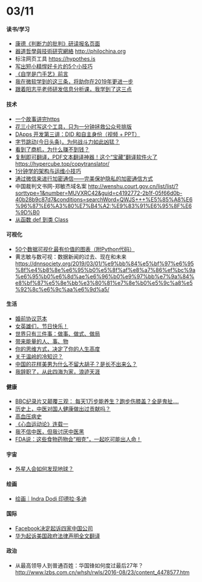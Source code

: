 # 03/11

#### 读书/学习

- [康德《判断力的批判》研读报名页面](https://mp.weixin.qq.com/s?__biz=MzA5NTg1MDkxMg==&mid=2657470067&idx=1&sn=0e938f3274e9d8c1cf53b7b830e20201) 
- [器道哲學與技術研究網絡](http://philochina.org) http://philochina.org
- 标注网页工具  https://hypothes.is
- [写出短小精悍好卡片的5个小技巧](https://mp.weixin.qq.com/s?__biz=MzA4MTQ0NDQxNg==&mid=2650640075&idx=1&sn=8e8138178aebca2333d30e0c708c9e7a&chksm=879dc5e4b0ea4cf2982993e435f4d947e6e0caf111552515db77fdefe508db0d281c667b0f19&mpshare=1&scene=1&srcid=&pass_ticket=46MRjjYNXnpACAJipYzcnmY%2BXINQXrI795Erk37dKxZZwCn9tbMjzWTiGwy8Ysdq#rd) 
- [《自学是门手艺》前言](https://mp.weixin.qq.com/s?__biz=MzAxNzI4MTMwMw==&mid=2651632462&idx=1&sn=641fea948618007f9410bd4bca48da98&chksm=801feb36b76862208536c1d0cba9f9d4bfbc272951b75bd151ec59ecc22d8cab33f937495bca&mpshare=1&scene=1&srcid=0311H8XU4MxjSFa0GPBK9Tdd&pass_ticket=46MRjjYNXnpACAJipYzcnmY%2BXINQXrI795Erk37dKxZZwCn9tbMjzWTiGwy8Ysdq#rd) 
- [我在微软学到的这三条，将助你在2019年更进一步](https://mp.weixin.qq.com/s?__biz=MzU4NDYzOTI3Nw==&mid=2247483941&idx=1&sn=d7fcab9b8c82851b5a19f3907ef92716&chksm=fd97f467cae07d71ac4fb9c0965c90e40a0a7f11f48fa07052421e9e9544aa90fe1ae9b67d73&mpshare=1&scene=1&srcid=1231gfTANhjM464NcQcuFejW&pass_ticket=46MRjjYNXnpACAJipYzcnmY%2BXINQXrI795Erk37dKxZZwCn9tbMjzWTiGwy8Ysdq#rd) 
- [跟着阳志平老师研发信息分析课，我学到了这三点](https://mp.weixin.qq.com/s?__biz=MzA4ODM4ODQ3MQ==&mid=2651940318&idx=1&sn=d39695778e20a93537cb176d30679ed6&chksm=8bcf23c6bcb8aad0b297db5e4caf714cf8bf2d2c4a280113127e070dfdd2ce4eefe71cb7d1cf&mpshare=1&scene=1&srcid=&pass_ticket=46MRjjYNXnpACAJipYzcnmY%2BXINQXrI795Erk37dKxZZwCn9tbMjzWTiGwy8Ysdq#rd) 



#### 技术

- [一个故事讲完https](https://mp.weixin.qq.com/s?__biz=MzAxOTc0NzExNg==&mid=2665513779&idx=1&sn=a1de58690ad4f95111e013254a026ca2) 
- [花三小时写这个工具，只为一分钟拯救公众号排版](https://mp.weixin.qq.com/s?__biz=MzAxMjQwNDcxNQ==&mid=2649329304&idx=1&sn=ed65575ad49e3b04361bfbbee848cc1f&chksm=83af7c1cb4d8f50a0f8efd86911deeabc56eea2e3fceaddaba7f0c2bef9e761fdd8f940722d9&mpshare=1&scene=1&srcid=&pass_ticket=46MRjjYNXnpACAJipYzcnmY%2BXINQXrI795Erk37dKxZZwCn9tbMjzWTiGwy8Ysdq#rd) 
- [DApps 开发第三讲：DID 和自主身份（视频 + PPT）](https://mp.weixin.qq.com/s?__biz=MzUzMDk3ODA4Ng==&mid=2247485027&idx=1&sn=0f6380a91ef27250b54a69018b717ee7&chksm=fa48c22acd3f4b3cbb914c022baffc20fc086594f96ac11e6ee463a9de397897207732676365&mpshare=1&scene=1&srcid=03078MpjBceDdWpP7VOYLQpN&pass_ticket=46MRjjYNXnpACAJipYzcnmY%2BXINQXrI795Erk37dKxZZwCn9tbMjzWTiGwy8Ysdq#rd)
- [字节跳动(今日头条)，为何战斗力如此凶猛？](https://mp.weixin.qq.com/s?__biz=MzI5NDY1MjQzNA==&mid=2247488956&idx=1&sn=ee70867ee01a5e8c0ca4388ad66d6ac8&chksm=ec5ecac1db2943d79ff9a0710113e80e4b1c05f831d4ce60b9505cfb8dfdd0fc7fa58e21a4fc&mpshare=1&scene=1&srcid=0311nwDrI9UE8dgO1GZLKjt4&pass_ticket=46MRjjYNXnpACAJipYzcnmY%2BXINQXrI795Erk37dKxZZwCn9tbMjzWTiGwy8Ysdq#rd) 
- [看到了商机，为什么赚不到钱？](https://mp.weixin.qq.com/s?__biz=MzI0MjA1Mjg2Ng==&mid=2649868208&idx=1&sn=d7c2da5e38078d65c563593b493e81cf&chksm=f1075dddc670d4cb8a828e9095fb8084f4271a0d1d975cb4e8d197bd800e350b3b4fd78b1d01&mpshare=1&scene=1&srcid=&pass_ticket=46MRjjYNXnpACAJipYzcnmY%2BXINQXrI795Erk37dKxZZwCn9tbMjzWTiGwy8Ysdq#rd) 
- [复制即可翻译，PDF文本翻译神器！这个“宝藏”翻译软件火了](https://mp.weixin.qq.com/s?__biz=MzIzNjc1NzUzMw==&mid=2247512351&idx=4&sn=ecda70fa799f714c36791424664fc2ed&chksm=e8d0066ddfa78f7b250a5bf79476634f7dbfce75bd3ff3095c0d902ee8d833f353bf5f764143&mpshare=1&scene=1&srcid=0302dIMXBe93QTq0n8knwYer&pass_ticket=46MRjjYNXnpACAJipYzcnmY%2BXINQXrI795Erk37dKxZZwCn9tbMjzWTiGwy8Ysdq#rd)   https://hypercube.top/copytranslator/
- [1分钟学的架构与运维小技巧](https://mp.weixin.qq.com/s?__biz=MjM5ODYxMDA5OQ==&mid=2651961989&idx=1&sn=0896b4a9c1d46a68dd1bdbb69adc28a8&chksm=bd2d0f598a5a864fe698ed2b7e633fec4db07519925638f544840746fab040a67c3fee45dfac&mpshare=1&scene=1&srcid=0311Q3ZJzkxq35JaYCmyF0Tl&pass_ticket=46MRjjYNXnpACAJipYzcnmY%2BXINQXrI795Erk37dKxZZwCn9tbMjzWTiGwy8Ysdq#rd)
- [通过微信来进行加密通信——完美保护隐私的加密通信方式](https://mp.weixin.qq.com/s?__biz=MzIxNTA0NDQzMA==&mid=2651800804&idx=1&sn=377aff0823f4a20626dd028edf043e0b&chksm=8c65bcc5bb1235d39ca131d97762b8d0e403dd94594599a5a831277e7b513d51a1fe7151be59&mpshare=1&scene=2&srcid=02289Qij8dm0VUkGw3dcgUWW&from=timeline&pass_ticket=46MRjjYNXnpACAJipYzcnmY%2BXINQXrI795Erk37dKxZZwCn9tbMjzWTiGwy8Ysdq#rd) 
- 中国裁判文书网-郑敏杰域名案 http://wenshu.court.gov.cn/list/list/?sorttype=1&number=MUVXRC42&guid=c4192772-2b1f-05f66d0b-40b28b9c87d7&conditions=searchWord+QWJS+++%E5%85%A8%E6%96%87%E6%A3%80%E7%B4%A2:%E9%83%91%E6%95%8F%E6%9D%B0
- [从函数 def 到类 Class](https://mp.weixin.qq.com/s?__biz=MzA4MjA0NDAwNw==&mid=2651305472&idx=1&sn=49b9125ebbb7f030cbb244409cc85dd0&chksm=8478a308b30f2a1e8b0283496d93aabfde9728db29ef1c2f19f8c014c9e65ab1857bb853e793&mpshare=1&scene=1&srcid=&pass_ticket=46MRjjYNXnpACAJipYzcnmY%2BXINQXrI795Erk37dKxZZwCn9tbMjzWTiGwy8Ysdq#rd) 



#### 可视化

- [50个数据可视化最有价值的图表（附Python代码）](https://mp.weixin.qq.com/s?__biz=MzI5NDY1MjQzNA==&mid=2247488970&idx=1&sn=c47bbc082cae426144cb13cdfa4bf14c&chksm=ec5ecab7db2943a19c535dd5bfb14515da4b8ac3162ac9ee996d44c58df5392b3ead73139a30&mpshare=1&scene=1&srcid=&pass_ticket=46MRjjYNXnpACAJipYzcnmY%2BXINQXrI795Erk37dKxZZwCn9tbMjzWTiGwy8Ysdq#rd)
- 黄志敏与数可视：数据新闻的过去、现在和未来  https://dnnsociety.org/2019/03/01/%e9%bb%84%e5%bf%97%e6%95%8f%e4%b8%8e%e6%95%b0%e5%8f%af%e8%a7%86%ef%bc%9a%e6%95%b0%e6%8d%ae%e6%96%b0%e9%97%bb%e7%9a%84%e8%bf%87%e5%8e%bb%e3%80%81%e7%8e%b0%e5%9c%a8%e5%92%8c%e6%9c%aa%e6%9d%a5/



#### 生活

- [婚前协议范本](https://mp.weixin.qq.com/s?__biz=MjM5ODA5NzYzNg==&mid=2652119561&idx=1&sn=9116f8831c866b602548035d2274f50c)
- [女英雄们，节日快乐！](https://mp.weixin.qq.com/s?__biz=MzI3MDAzOTYxOQ==&mid=2654526116&idx=1&sn=1b6e649c8cfe4167c689ed9d4ff662af&chksm=f11b5588c66cdc9ece28e98ac3e85c8198ec6bf3cb80ef183833edb097fcd58fc0b024f0ba16&mpshare=1&scene=1&srcid=&pass_ticket=46MRjjYNXnpACAJipYzcnmY%2BXINQXrI795Erk37dKxZZwCn9tbMjzWTiGwy8Ysdq#rd) 
- [世界只有三件事：做事、做式、做局](https://mp.weixin.qq.com/s?__biz=MzI1MDA0NTIxNg==&mid=2650989592&idx=2&sn=b61a8acc34285edb1b86f706c1b3f86d&chksm=f27e7257c509fb4127b98477fb6e98c4c2cfb74c7a8cb66095985e03600d41760b0110ac8316&mpshare=1&scene=1&srcid=0228s2S4sdtPLS65F0qZ7Uh8&pass_ticket=46MRjjYNXnpACAJipYzcnmY%2BXINQXrI795Erk37dKxZZwCn9tbMjzWTiGwy8Ysdq#rd) 
- [带来能量的人、事、物](https://mp.weixin.qq.com/s?__biz=MjM5NzEzMzAyMA==&mid=2649801913&idx=1&sn=066ce51603d216d9d95cf7ca6c91ad0f&chksm=bedacb0a89ad421cd13ac8af7900ae9a6cecc57f377780f0c0ff1bb5fc5f6c8da03ef9275654&mpshare=1&scene=1&srcid=0228CLKdB9ZdjT2TsHv1lq2u&pass_ticket=46MRjjYNXnpACAJipYzcnmY%2BXINQXrI795Erk37dKxZZwCn9tbMjzWTiGwy8Ysdq#rd) 
- [你的思维方式，决定了你的人生高度](https://mp.weixin.qq.com/s?__biz=MzI4NzM1MjA0OQ==&mid=2247486644&idx=1&sn=efe9f076497a74581ffe3cb7988dacc7&chksm=ebcfb92adcb8303cd229b38878eb7b7111b85758edcdd3c5d5429606a38f5d9801a8425d38a5&mpshare=1&scene=1&srcid=0311pdLTZ722PN9BmsjbGtid&pass_ticket=46MRjjYNXnpACAJipYzcnmY%2BXINQXrI795Erk37dKxZZwCn9tbMjzWTiGwy8Ysdq#rd)
- [关于温岭的冷知识？](https://mp.weixin.qq.com/s?__biz=MzA3Njc2MjQ0Nw==&mid=2653548330&idx=1&sn=6f329076258cab0f3838d9e2eb7484a5) 
- [中国的花样美男为什么不留大胡子？是长不出来么？](https://mp.weixin.qq.com/s?__biz=MzA4MTY2MDMxNw==&mid=2452462444&idx=1&sn=845e89e4a5d63e56c11477e88c6e84c0&chksm=8848ab9ebf3f2288b78dfd1b597bb5bcd27443ff133ceb8385edaddd9b32f56820e24a00d52d&mpshare=1&scene=1&srcid=0227Lbn3eYFo5r7WYVxV6N7y&pass_ticket=46MRjjYNXnpACAJipYzcnmY%2BXINQXrI795Erk37dKxZZwCn9tbMjzWTiGwy8Ysdq#rd) 
- [我辞职了，从此四海为家，浪迹天涯](https://mp.weixin.qq.com/s?__biz=MzI1ODU0OTA3NA==&mid=2247484935&idx=1&sn=1af6b3e1b228667749b6c54137585bac&chksm=ea07323add70bb2c3d91e693d56d69f32f29ec9288272f7325f5a40cedcf8e90a9e5a57964af&mpshare=1&scene=1&srcid=02268wxhlmofMzaTBdoMO6P3&pass_ticket=46MRjjYNXnpACAJipYzcnmY%2BXINQXrI795Erk37dKxZZwCn9tbMjzWTiGwy8Ysdq#rd) 



#### 健康

- [BBC纪录片又颠覆三观： 每天1万步能养生？跑步伤膝盖？全是鬼扯....](https://mp.weixin.qq.com/s?__biz=MzUxODc2ODM3NA==&mid=2247484605&idx=1&sn=1e07d2c7b1a978f6dae4bce11503cde8) 
- [历史上，中医对国人健康做出过贡献吗？](https://mp.weixin.qq.com/s?__biz=MzA5MDUyMjAyNw==&mid=2649651469&idx=1&sn=239f9bc0c75012a3dcdbf15f2036843b&chksm=8810b1c9bf6738df72f4805df246a2be2b214c9ba6302e143d608ba60872fcbb5aa301fc06a1&mpshare=1&scene=1&srcid=0307P02hlcmBqJmsv91lcoa3&pass_ticket=46MRjjYNXnpACAJipYzcnmY%2BXINQXrI795Erk37dKxZZwCn9tbMjzWTiGwy8Ysdq#rd) 
- [高血压病史](https://mp.weixin.qq.com/s?__biz=MzIyNzYwNjM4Mw==&mid=2247483654&idx=1&sn=e1e876160880e211628630cced6c06c8&chksm=e85feb06df286210e2532f402681159977fe37657469adf3b4738680f64ceabad6914f649c05&mpshare=1&scene=1&srcid=0305laPoIPzQ1qsSTSqYeY5m&pass_ticket=46MRjjYNXnpACAJipYzcnmY%2BXINQXrI795Erk37dKxZZwCn9tbMjzWTiGwy8Ysdq#rd) 
- [《心血运动论》连载一](https://mp.weixin.qq.com/s?__biz=MzIyNzYwNjM4Mw==&mid=2247483658&idx=1&sn=5340b26f792d325f342bb1d5297a0e20&chksm=e85feb0adf28621c91c0448c915aaa4ff24ec587efa0507bee4a2aa359a96d23689d7efdf782&mpshare=1&scene=1&srcid=0305ryuFnaCZDjmjBsVkqbDa&pass_ticket=46MRjjYNXnpACAJipYzcnmY%2BXINQXrI795Erk37dKxZZwCn9tbMjzWTiGwy8Ysdq#rd) 
- [我不信中医，但我讨厌中医黑](https://mp.weixin.qq.com/s?__biz=MzA4NzMyNjkxMQ==&mid=2447518455&idx=1&sn=e7072405c2b0e1a86d8cc7c68228f710&chksm=842da327b35a2a31bb9173c2574d886b603118fbb537cabebf9ff6bdd71d29913f2544557a30&mpshare=1&scene=1&srcid=&pass_ticket=46MRjjYNXnpACAJipYzcnmY%2BXINQXrI795Erk37dKxZZwCn9tbMjzWTiGwy8Ysdq#rd) 
- [FDA说：这些食物药物会”相克”，一起吃可能出人命！](https://mp.weixin.qq.com/s?__biz=MzIzMzUyMzUwNw==&mid=2247490385&idx=1&sn=87131706ce986d9369ec6fe7d2784a09&chksm=e8850b0ddff2821b77f8538520f7ba06627d11b0856ebfc4966a9571fcdb7332e10edc7a4718&mpshare=1&scene=1&srcid=&pass_ticket=46MRjjYNXnpACAJipYzcnmY%2BXINQXrI795Erk37dKxZZwCn9tbMjzWTiGwy8Ysdq#rd) 



#### 宇宙

- [外星人会如何发现地球？](https://mp.weixin.qq.com/s?__biz=MzAwNTA5NTYxOA==&mid=2650866382&idx=2&sn=9af9d67c2bb519fa07d0e47f539234ed) 



#### 绘画

- [绘画｜Indra Dodi  印德拉·多迪](https://mp.weixin.qq.com/s?__biz=Mzg2MDEyMDkwNA==&mid=2247483746&idx=1&sn=d64090bdaf6235aa5439473a6310368f&chksm=ce2a7345f95dfa53961f26f12d836b1dba23913ca5ba13f71367b0b2b92d129a6e092032ef8c&mpshare=1&scene=1&srcid=0307EU7djrUBsPb1jHKGJUej&pass_ticket=46MRjjYNXnpACAJipYzcnmY%2BXINQXrI795Erk37dKxZZwCn9tbMjzWTiGwy8Ysdq#rd)



#### 国际

- [Facebook决定起诉四家中国公司](https://mp.weixin.qq.com/s?__biz=MzA4NjUwNjI1OA==&mid=2650680954&idx=3&sn=44591cfa9361494414b0ed7f7ea0c521&chksm=87cd2007b0baa9113449e79c31fedfb7f4274321e19b11ae95eef743915817b56a76aeeeafa9&mpshare=1&scene=1&srcid=&pass_ticket=46MRjjYNXnpACAJipYzcnmY%2BXINQXrI795Erk37dKxZZwCn9tbMjzWTiGwy8Ysdq#rd) 
- [华为起诉美国政府法律声明全文翻译](https://mp.weixin.qq.com/s?__biz=MzA4NjUwNjI1OA==&mid=2650680986&idx=1&sn=e942feed056f849398495678828298e5&chksm=87cd20e7b0baa9f164158beb9a87fa1d3d85bd3ea6f26c443a86d3ab2b23e0e475e302653c2b&mpshare=1&scene=1&srcid=&pass_ticket=46MRjjYNXnpACAJipYzcnmY%2BXINQXrI795Erk37dKxZZwCn9tbMjzWTiGwy8Ysdq#rd) 



#### 政治

- 从最高领导人到普通百姓：华国锋如何度过最后27年？ http://www.lzbs.com.cn/whsh/rwls/2016-08/23/content_4478577.htm